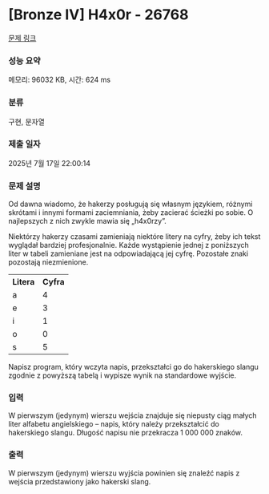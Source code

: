 # [Bronze IV] H4x0r - 26768 

[문제 링크](https://www.acmicpc.net/problem/26768) 

### 성능 요약

메모리: 96032 KB, 시간: 624 ms

### 분류

구현, 문자열

### 제출 일자

2025년 7월 17일 22:00:14

### 문제 설명

<p>Od dawna wiadomo, że hakerzy posługują się własnym językiem, różnymi skrótami i innymi formami zaciemniania, żeby zacierać ścieżki po sobie. O najlepszych z nich zwykle mawia się „h4x0rzy”.</p>

<p>Niektórzy hakerzy czasami zamieniają niektóre litery na cyfry, żeby ich tekst wyglądał bardziej profesjonalnie. Każde wystąpienie jednej z poniższych liter w tabeli zamieniane jest na odpowiadającą jej cyfrę. Pozostałe znaki pozostają niezmienione.</p>

<table class="table table-bordered table-center-10">
	<tbody>
		<tr>
			<th>Litera</th>
			<th>Cyfra</th>
		</tr>
		<tr>
			<td>a</td>
			<td>4</td>
		</tr>
		<tr>
			<td>e</td>
			<td>3</td>
		</tr>
		<tr>
			<td>i</td>
			<td>1</td>
		</tr>
		<tr>
			<td>o</td>
			<td>0</td>
		</tr>
		<tr>
			<td>s</td>
			<td>5</td>
		</tr>
	</tbody>
</table>

<p>Napisz program, który wczyta napis, przekształci go do hakerskiego slangu zgodnie z powyższą tabelą i wypisze wynik na standardowe wyjście.</p>

### 입력 

 <p>W pierwszym (jedynym) wierszu wejścia znajduje się niepusty ciąg małych liter alfabetu angielskiego – napis, który należy przekształcić do hakerskiego slangu. Długość napisu nie przekracza 1 000 000 znaków.</p>

### 출력 

 <p>W pierwszym (jedynym) wierszu wyjścia powinien się znaleźć napis z wejścia przedstawiony jako hakerski slang.</p>

